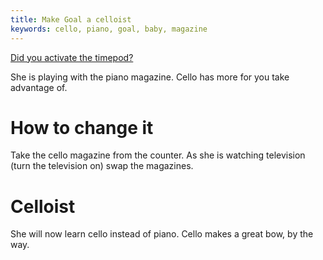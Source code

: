```yaml
---
title: Make Goal a celloist
keywords: cello, piano, goal, baby, magazine
---
```


[Did you activate the timepod?](../020-timepod.md)

She is playing with the piano magazine. Cello has more for you take advantage of.

# How to change it
Take the cello magazine from the counter. As she is watching television (turn the television on) swap the magazines.

# Celloist
She will now learn cello instead of piano. Cello makes a great bow, by the way.
